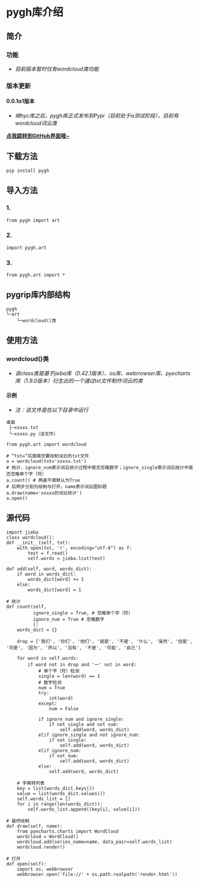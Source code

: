 # pygh库介绍
## 简介
### 功能
* _目前版本暂时仅有wordcloud类功能_
### 版本更新
#### 0.0.1α1版本
* _继hyc库之后，pygh库正式发布到Pypi（目前处于α测试阶段），目前有wordcloud词云类_

__[点我跳转到GitHub界面哦~](http://github.com/fourlight/pygh)__

## 下载方法
```
pip install pygh
```

## 导入方法
### 1.
```
from pygh import art
```
### 2.
```
import pygh.art
```

### 3.
```
from pygh.art import *
```

## pygrip库内部结构
```
pygh
└─art
    └─wordcloud()类
```

## 使用方法
### wordcloud()类
* _该class类是基于jieba库（0.42.1版本）、os库、webrrowser库、pyecharts库（1.9.0版本）衍生出的一个通过txt文件制作词云的类_
#### 示例
* _注：该文件是在以下目录中运行_
```
桌面
 ├─xxxxx.txt
 └─xxxxx.py（该文件）
```
```
from pygh.art import wordcloud

# “txt=”后面填您要绘制词云的txt文件
a = wordcloud(txt='xxxxx.txt')
# 统计，ignore_num表示词云统计过程中是否忽略数字；ignore_single表示词云统计中是否忽略单个字（符）
a.count() # 两者不填默认为True
# 后两步分别为绘制与打开，name表示词云图标题
a.draw(name='xxxxx的词云统计')
a.open()
```

## 源代码
```
import jieba
class wordcloud():
def __init__(self, txt):
    with open(txt, 'r', encoding="utf-8") as f:
        text = f.read()
        self.words = jieba.lcut(text)

def add(self, word, words_dict):
    if word in words_dict:
        words_dict[word] += 1
    else:
        words_dict[word] = 1

# 统计
def count(self,
          ignore_single = True, # 忽略单个字（符）
          ignore_num = True # 忽略数字
          ):
    words_dict = {}

    drop = ['我们', '你们', '他们', '就是', '不是', '什么', '虽然', '但是', '可是', '因为', '所以', '没有', '不是', '可能', '自己']

    for word in self.words:
        if word not in drop and '一' not in word:
            # 单个字（符）检测
            single = len(word) == 1
            # 数字检测
            num = True
            try:
                int(word)
            except:
                num = False

            if ignore_num and ignore_single:
                if not single and not num:
                    self.add(word, words_dict)
            elif ignore_single and not ignore_num:
                if not single:
                    self.add(word, words_dict)
            elif ignore_num:
                if not num:
                    self.add(word, words_dict)
            else:
                self.add(word, words_dict)

    # 字典转列表
    key = list(words_dict.keys())
    value = list(words_dict.values())
    self.words_list = []
    for i in range(len(words_dict)):
        self.words_list.append((key[i], value[i]))

# 最终绘制
def draw(self, name):
    from pyecharts.charts import WordCloud
    wordcloud = WordCloud()
    wordcloud.add(series_name=name, data_pair=self.words_list)
    wordcloud.render()

# 打开
def open(self):
    import os, webbrowser
    webbrowser.open('file://' + os.path.realpath('render.html'))
